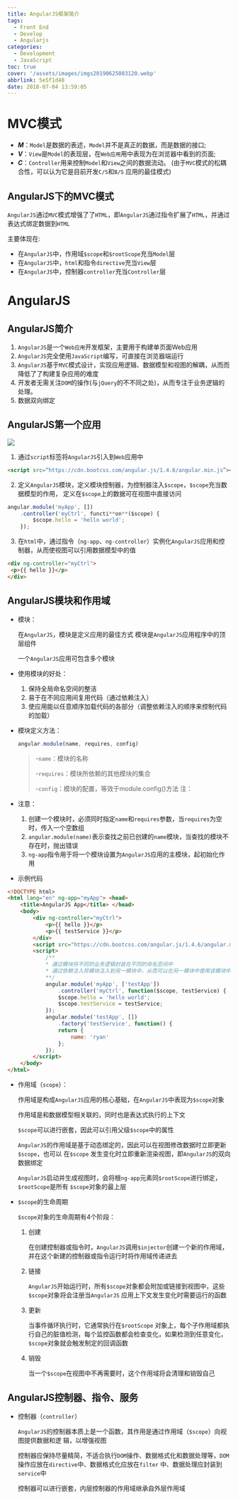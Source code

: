 ```yaml
---
title: AngularJS框架简介
tags:
  - Front End
  - Develop
  - Angularjs
categories:
  - Development
  - JavaScript
toc: true
cover: '/assets/images/imgs20190625083120.webp'
abbrlink: 5e5f1d48
date: 2018-07-04 13:59:05
---
```


# MVC模式

* ***M***：`Model`是数据的表述，`Model`并不是真正的数据，而是数据的接⼝;
* ***V***：`View`是`Model`的表现层，在`Web应⽤`用中表现为在浏览器中看到的⻚面;
* ***C***：`Controller`用来控制`Model`和`View`之间的数据流动。 (由于`MVC`模式的松耦合性，可以认为它是目前开发`C/S`和`B/S`
  应⽤的最佳模式)

<!-- more -->

## AngularJS下的MVC模式

`AngularJS`通过`MVC`模式增强了了`HTML`，即`AngularJS`通过指令扩展了`HTML`，并通过表达式绑定数据到`HTML`

主要体现在:

* 在`AngularJS`中，作用域`$scope`和`$rootScope`充当`Model`层
* 在`AngularJS`中，`html`和指令`directive`充当`View`层
* 在`AngularJS`中，控制器`controller`充当`Controller`层

# AngularJS

## AngularJS简介

1. `AngularJS`是一个`Web应用`开发框架，主要用于构建单⻚面Web应⽤
2. `AngularJS`完全使用`JavaScript`编写，可直接在浏览器端运行
3. `AngularJS`基于`MVC`模式设计，实现应⽤逻辑、数据模型和视图的解耦，从⽽而降低了了构建复杂应⽤的难度
4. 开发者⽆需关注`DOM`的操作(与`jQuery`的不不同之处)，从⽽专注于业务逻辑的处理。
5. 数据双向绑定

## AngularJS第一个应⽤

![](/assets/images/imgs-AngularJS框架简介-2019-6-25-11-1-19.webp)

1. 通过`script`标签将`AngularJS`引⼊到`Web`应⽤中

```html
<script src=“https://cdn.bootcss.com/angular.js/1.4.6/angular.min.js”></script>
```

2. 定义`AngularJS`模块，定义模块控制器，为控制器注⼊`$scope`，`$scope`充当数据模型的作⽤， 定义在`$scope`上的数据可在视图中直接访问

```javascript
angular.module('myApp', [])
	.controller('myCtrl', functi**on**($scope) {
 		$scope.hello = 'hello world';
	});
```

3. 在`html`中，通过指令（`ng-app`、`ng-controller`）实例化`AngularJS`应⽤和控制器，从⽽使视图可以引⽤数据模型中的值

```html
<div ng-controller="myCtrl">
 <p>{{ hello }}</p>
</div>
```

## AngularJS模块和作⽤域

* 模块：

  在`AngularJS`，模块是定义应⽤的最佳⽅式 模块是`AngularJS`应⽤程序中的顶层组件

  ⼀个`AngularJS`应⽤可包含多个模块

* 使⽤模块的好处：

    1. 保持全局命名空间的整洁
    2. 易于在不同应⽤间复⽤代码（通过依赖注⼊）
    3. 使应⽤能以任意顺序加载代码的各部分（调整依赖注⼊的顺序来控制代码的加载）

* 模块定义⽅法：

  ```javascript
  angular.module(name, requires, config)
  ```

  > -`name`：模块的名称
  >
  > -`requires`：模块所依赖的其他模块的集合
  >
  > -`config`：模块的配置，等效于module.config()⽅法 注：

* 注意：

    1. 创建⼀个模块时，必须同时指定`name`和`requires`参数，当`requires`为空时，传⼊⼀个空数组
    2. `angular.module(name)`表示查找之前已创建的`name`模块，当查找的模块不存在时，抛出错误
    3. `ng-app`指令⽤于将⼀个模块设置为`AngularJS`应⽤的主模块，起初始化作⽤

* 示例代码

```html
<!DOCTYPE html>
<html lang="en" ng-app="myApp"> <head>
    <title>AngularJS App</title> </head>
    <body>
        <div ng-controller="myCtrl">
            <p>{{ hello }}</p>
            <p>{{ testService }}</p>
        </div>
        <script src="https://cdn.bootcss.com/angular.js/1.4.6/angular.min.js"></script>
        <script>
            /**
            * 通过模块将不同的业务逻辑封装在不同的命名空间中
            * 通过依赖注⼊将模块注⼊到另⼀模块中，从⽽可以在另⼀模块中使⽤该模块中定义的服务
            **/
            angular.module('myApp', ['testApp'])
                .controller('myCtrl', function($scope, testService) {
                $scope.hello = 'hello world';
                $scope.testService = testService;
            });
            angular.module('testApp', [])
                .factory('testService', function() {
                return {
                    name: 'ryan'
                };
            });
        </script>
    </body>
</html>
```

* 作⽤域（`scope`）：

  作⽤域是构成`AngularJS`应⽤的核⼼基础，在`AngularJS`中表现为`$scope`对象

  作⽤域是和数据模型相关联的，同时也是表达式执⾏的上下⽂

  `$scope`可以进⾏嵌套，因此可以引⽤⽗级`$scope`中的属性

  `AngularJS`的作⽤域是基于动态绑定的，因此可以在视图修改数据时⽴即更新`$scope`，也可以 在`$scope`
  发⽣变化时⽴即重新渲染视图，即`AngularJS`的双向数据绑定

  `AngularJS`启动并⽣成视图时，会将根`ng-app`元素同`$rootScope`进⾏绑定，`$rootScope`是所有 `$scope`对象的最上层

* `$scope`的⽣命周期

  `$scope`对象的⽣命周期有4个阶段：

    1. 创建

       在创建控制器或指令时，`AngularJS`调⽤`$injector`创建⼀个新的作⽤域，并在这个新建的控制器或指令运⾏时将作⽤域传递进去

    2. 链接

       `AngularJS`开始运⾏时，所有`$scope`对象都会附加或链接到视图中，这些`$scope`对象将会注册当`AngularJS`
       应⽤上下⽂发⽣变化时需要运⾏的函数

    3. 更新

       当事件循环执⾏时，它通常执⾏在`$rootScope`
       对象上，每个⼦作⽤域都执⾏⾃⼰的脏值检测，每个监控函数都会检查变化，如果检测到任意变化， `$scope`对象就会触发制定的回调函数

    4. 销毁

       当⼀个`$scope`在视图中不再需要时，这个作⽤域将会清理和销毁⾃⼰

## AngularJS控制器、指令、服务

* 控制器（`controller`）

  `AngularJS`的控制器本质上是⼀个函数，其作⽤是通过作⽤域（`$scope`）向视图提供数据和逻 辑，以增强视图

  控制器应保持尽量精简，不适合执⾏`DOM`操作、数据格式化和数据处理等，`DOM`操作应放在`directive`中、数据格式化应放在`filter`
  中、数据处理应封装到`service`中

  控制器可以进⾏嵌套，内层控制器的作⽤域继承⾃外层作⽤域

